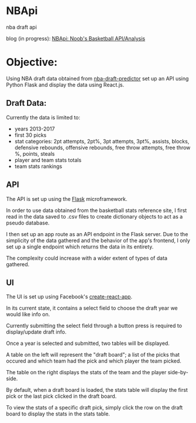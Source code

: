 # NBApi
nba draft api

blog (in progress): [NBApi: Noob's Basketball API/Analysis](https://medium.com/@brsong22/nbapi-noobs-basketball-api-analysis-9a7a01a03a95)

# Objective:
Using NBA draft data obtained from [nba-draft-predictor](https://github.com/brsong/nba-draft-predictor) set up an API
using Python Flask and display the data using React.js.

## Draft Data:
Currently the data is limited to:
- years 2013-2017
- first 30 picks
- stat categories: 2pt attempts, 2pt%, 3pt attempts, 3pt%, assists, blocks, defensive rebounds, offensive rebounds, free throw attempts, free throw %, points, steals
- player and team stats totals
- team stats rankings

## API

The API is set up using the [Flask](http://flask.pocoo.org/) microframework.

In order to use data obtained from the basketball stats reference site, I first read in the data saved to .csv files to create dictionary objects to act as a pseudo database.

I then set up an app route as an API endpoint in the Flask server. Due to the simplicity of the data gathered and the behavior of the app's frontend, I only set up a single endpoint which returns the data in its entirety.

The complexity could increase with a wider extent of types of data gathered.

## UI

The UI is set up using Facebook's [create-react-app](https://github.com/facebook/create-react-app).

In its current state, it contains a select field to choose the draft year we would like info on.

Currently submitting the select field through a button press is required to display/update draft info.

Once a year is selected and submitted, two tables will be displayed.

A table on the left will represent the "draft board"; a list of the picks that occured and which team had the pick and which player the team picked.

The table on the right displays the stats of the team and the player side-by-side.

By default, when a draft board is loaded, the stats table will display the first pick or the last pick clicked in the draft board.

To view the stats of a specific draft pick, simply click the row on the draft board to display the stats in the stats table.
